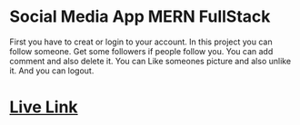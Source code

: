 # Social Media App MERN FullStack
First you have to creat or login to your account.
In this project you can follow someone.
Get some followers if people follow you.
You can add comment and also delete it.
You can Like someones picture and also unlike it.
And you can logout.

# [Live Link](socialmedia-evans.vercel.app)
